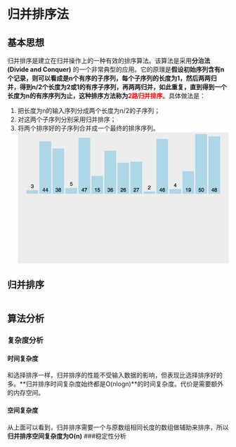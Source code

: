 # 归并排序法  
## 基本思想
归并排序是建立在归并操作上的一种有效的排序算法。该算法是采用**分治法(Divide and Conquer)** 的一个非常典型的应用。它的原理是**假设初始序列含有n个记录，则可以看成是n个有序的子序列，每个子序列的长度为1，然后两两归并，得到n/2个长度为2或1的有序子序列，再两两归并，如此重复，直到得到一个长度为n的有序序列为止，这种排序方法称为<font color = 'red'>2路归并排序</font>**。具体做法是：   
1. 把长度为n的输入序列分成两个长度为n/2的子序列；
2. 对这两个子序列分别采用归并排序；
3. 将两个排序好的子序列合并成一个最终的排序序列。  
![归并排序动图演示](https://github.com/ChenLiang-Vic/Personal-notes/blob/master/%E6%95%B0%E6%8D%AE%E7%BB%93%E6%9E%84%E4%B8%8E%E7%AE%97%E6%B3%95/img/%E5%BD%92%E5%B9%B6%E6%8E%92%E5%BA%8F.gif)  
## 归并排序  
~~~java

~~~
## 算法分析
### 复杂度分析
#### 时间复杂度
和选择排序一样，归并排序的性能不受输入数据的影响，但表现比选择排序好的多。**归并排序时间复杂度始终都是O(nlogn)**的时间复杂度。代价是需要额外的内存空间。
#### 空间复杂度
从上面可以看到，归并排序需要一个与原数组相同长度的数组做辅助来排序，所以**归并排序空间复杂度为O(n)**
###稳定性分析

